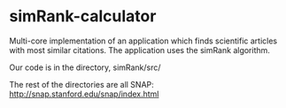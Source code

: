 # simRank-calculator
Multi-core implementation of an application which finds scientific articles with most similar citations. The application uses the simRank algorithm. 

Our code is in the directory, simRank/src/

The rest of the directories are all SNAP: http://snap.stanford.edu/snap/index.html
